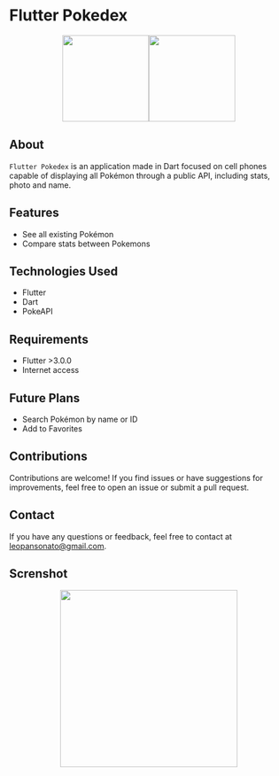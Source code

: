 # Flutter Pokedex
<p align="center" justify="center"><img src="https://cdn.icon-icons.com/icons2/851/PNG/512/Pokedex_tool_icon-icons.com_67529.png" alt="" width="156" height="156"><img src="https://seeklogo.com/images/F/flutter-logo-5086DD11C5-seeklogo.com.png" alt="" width="156" height="156"></p>


## About

`Flutter Pokedex` is an application made in Dart focused on cell phones capable of displaying all Pokémon through a public API, including stats, photo and name. 


## Features

- See all existing Pokémon 
- Compare stats between Pokemons 

## Technologies Used

- Flutter
- Dart
- PokeAPI

## Requirements

- Flutter >3.0.0
- Internet access

## Future Plans
- Search Pokémon by name or ID 
- Add to Favorites 

## Contributions

Contributions are welcome! If you find issues or have suggestions for improvements, feel free to open an issue or submit a pull request.

## Contact

If you have any questions or feedback, feel free to contact at [leopansonato@gmail.com](mailto:leopansonato@gmail.com).

## Screnshot

<p align="center"><img src="https://a.imagem.app/bdXAS3.jpeg" alt="" width="320"></p>
